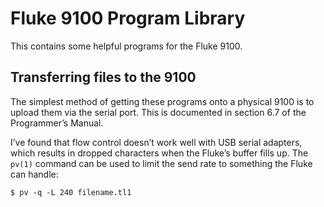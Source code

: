 # Fluke 9100 Program Library

This contains some helpful programs for the Fluke 9100.

## Transferring files to the 9100

The simplest method of getting these programs onto a physical 9100 is
to upload them via the serial port.  This is documented in section 6.7
of the Programmer’s Manual.

I’ve found that flow control doesn’t work well with USB serial
adapters, which results in dropped characters when the Fluke’s buffer
fills up.  The `pv(1)` command can be used to limit the send rate to
something the Fluke can handle:

```shell
$ pv -q -L 240 filename.tl1
```
